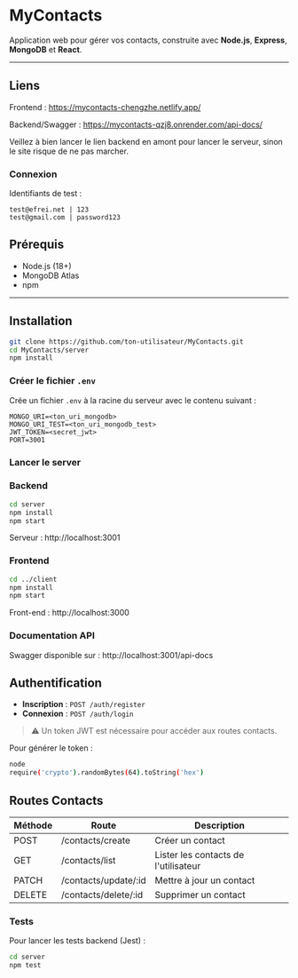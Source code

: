 # MyContacts

Application web pour gérer vos contacts, construite avec **Node.js**, **Express**, **MongoDB** et **React**.

---

## Liens

Frontend :
https://mycontacts-chengzhe.netlify.app/

Backend/Swagger :
https://mycontacts-qzj8.onrender.com/api-docs/

Veillez à bien lancer le lien backend en amont pour lancer le serveur, sinon le site risque de ne pas marcher.

### Connexion

Identifiants de test :

```
test@efrei.net | 123
test@gmail.com | password123
```

## Prérequis

- Node.js (18+)
- MongoDB Atlas
- npm

---

## Installation

```bash
git clone https://github.com/ton-utilisateur/MyContacts.git
cd MyContacts/server
npm install
```

### Créer le fichier `.env`

Crée un fichier `.env` à la racine du serveur avec le contenu suivant :

```env
MONGO_URI=<ton_uri_mongodb>
MONGO_URI_TEST=<ton_uri_mongodb_test>
JWT_TOKEN=<secret_jwt>
PORT=3001
```

### Lancer le server

### Backend
```bash
cd server
npm install
npm start
```

Serveur : http://localhost:3001

### Frontend

```bash
cd ../client
npm install
npm start
```

Front-end : http://localhost:3000

### Documentation API

Swagger disponible sur : http://localhost:3001/api-docs

## Authentification

- **Inscription** : `POST /auth/register`
- **Connexion** : `POST /auth/login`

> ⚠️ Un token JWT est nécessaire pour accéder aux routes contacts.  

Pour générer le token :

```bash
node
require('crypto').randomBytes(64).toString('hex')
```
## Routes Contacts

| Méthode | Route | Description |
|---------|-------|-------------|
| POST    | /contacts/create      | Créer un contact |
| GET     | /contacts/list        | Lister les contacts de l'utilisateur |
| PATCH   | /contacts/update/:id  | Mettre à jour un contact |
| DELETE  | /contacts/delete/:id  | Supprimer un contact |

### Tests

Pour lancer les tests backend (Jest) :

```bash
cd server
npm test
```

